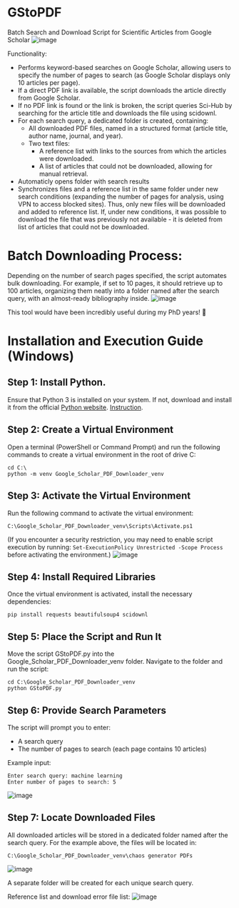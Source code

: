 # GStoPDF
Batch Search and Download Script for Scientific Articles from Google Scholar
![image](https://github.com/user-attachments/assets/5ef3eeb9-12d1-49e0-bd5c-89ca2419c6db)

Functionality:
* Performs keyword-based searches on Google Scholar, allowing users to specify the number of pages to search (as Google Scholar displays only 10 articles per page).
* If a direct PDF link is available, the script downloads the article directly from Google Scholar.
* If no PDF link is found or the link is broken, the script queries Sci-Hub by searching for the article title and downloads the file using scidownl.
* For each search query, a dedicated folder is created, containing:
  * All downloaded PDF files, named in a structured format (article title, author name, journal, and year).
  * Two text files:
    * A reference list with links to the sources from which the articles were downloaded.
    * A list of articles that could not be downloaded, allowing for manual retrieval.
* Automaticly opens folder with search results
* Synchronizes files and a reference list in the same folder under new search conditions (expanding the number of pages for analysis, using VPN to access blocked sites). Thus, only new files will be downloaded and added to reference list. If, under new conditions, it was possible to download the file that was previously not available - it is deleted from list of articles that could not be downloaded.

# Batch Downloading Process:
Depending on the number of search pages specified, the script automates bulk downloading. For example, if set to 10 pages, it should retrieve up to 100 articles, organizing them neatly into a folder named after the search query, with an almost-ready bibliography inside.
![image](https://github.com/user-attachments/assets/6b7526f5-75b9-4c2b-87f1-2fdf17cebf19)

This tool would have been incredibly useful during my PhD years! 🚀

# Installation and Execution Guide (Windows)
## Step 1: Install Python.

Ensure that Python 3 is installed on your system. If not, download and install it from the official [Python website](https://www.python.org/downloads/). [Instruction](https://phoenixnap.com/kb/how-to-install-python-3-windows).

## Step 2: Create a Virtual Environment

  Open a terminal (PowerShell or Command Prompt) and run the following commands to create a virtual environment in the root of drive C:
  ```
  cd C:\
  python -m venv Google_Scholar_PDF_Downloader_venv
  ```

## Step 3: Activate the Virtual Environment

  Run the following command to activate the virtual environment:
  ```
  C:\Google_Scholar_PDF_Downloader_venv\Scripts\Activate.ps1
  ```
  (If you encounter a security restriction, you may need to enable script execution by running:
  `Set-ExecutionPolicy Unrestricted -Scope Process`
  before activating the environment.)
![image](https://github.com/user-attachments/assets/6374c78a-9224-40bc-95cb-51975e1434e6)

## Step 4: Install Required Libraries

  Once the virtual environment is activated, install the necessary dependencies:
  ```
  pip install requests beautifulsoup4 scidownl
  ```

## Step 5: Place the Script and Run It

  Move the script GStoPDF.py into the Google_Scholar_PDF_Downloader_venv folder.
  Navigate to the folder and run the script:
  ```
  cd C:\Google_Scholar_PDF_Downloader_venv
  python GStoPDF.py
  ```
## Step 6: Provide Search Parameters

The script will prompt you to enter:
* A search query
* The number of pages to search (each page contains 10 articles)

Example input:
```
Enter search query: machine learning
Enter number of pages to search: 5
```
![image](https://github.com/user-attachments/assets/006684a7-9717-4559-9670-c1d0877296b1)

## Step 7: Locate Downloaded Files

  All downloaded articles will be stored in a dedicated folder named after the search query. For the example above, the files will be located in:
  ```
  C:\Google_Scholar_PDF_Downloader_venv\chaos generator PDFs
  ```
![image](https://github.com/user-attachments/assets/f3ae80d7-e2ea-464f-8534-87c3666b3b81)

  A separate folder will be created for each unique search query.
  
Reference list and download error file list:
![image](https://github.com/user-attachments/assets/4b32894a-5c87-4683-95b1-5568847590d6)







